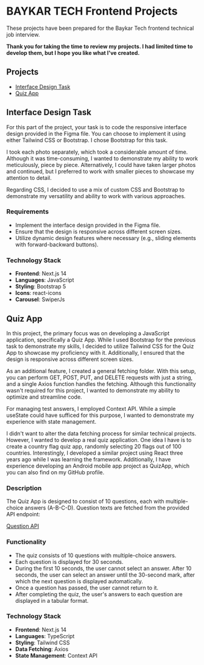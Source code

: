 
# BAYKAR TECH Frontend Projects

These projects have been prepared for the Baykar Tech frontend technical job interview.

**Thank you for taking the time to review my projects. I had limited time to develop them, but I hope you like what I've created.**

## Projects

- [Interface Design Task](#interface-design-task)
- [Quiz App](#quiz-app)

## Interface Design Task

For this part of the project, your task is to code the responsive interface design provided in the Figma file. You can choose to implement it using either Tailwind CSS or Bootstrap. I chose Bootstrap for this task.

I took each photo separately, which took a considerable amount of time. Although it was time-consuming, I wanted to demonstrate my ability to work meticulously, piece by piece. Alternatively, I could have taken larger photos and continued, but I preferred to work with smaller pieces to showcase my attention to detail.

Regarding CSS, I decided to use a mix of custom CSS and Bootstrap to demonstrate my versatility and ability to work with various approaches.

### Requirements

- Implement the interface design provided in the Figma file.
- Ensure that the design is responsive across different screen sizes.
- Utilize dynamic design features where necessary (e.g., sliding elements with forward-backward buttons).


### Technology Stack
- **Frontend**: Next.js 14
- **Languages**: JavaScript
- **Styling**: Bootstrap 5
- **Icons**: react-icons
- **Carousel**: SwiperJs



## Quiz App

  In this project, the primary focus was on developing a JavaScript application, specifically a Quiz App. While I used Bootstrap for the previous task to demonstrate my skills, I decided to utilize Tailwind CSS for the Quiz App to showcase my proficiency with it. Additionally, I ensured that the design is responsive across different screen sizes.

As an additional feature, I created a general fetching folder. With this setup, you can perform GET, POST, PUT, and DELETE requests with just a string, and a single Axios function handles the fetching. Although this functionality wasn't required for this project, I wanted to demonstrate my ability to optimize and streamline code.

For managing test answers, I employed Context API. While a simple useState could have sufficed for this purpose, I wanted to demonstrate my experience with state management.

I didn't want to alter the data fetching process for similar technical projects. However, I wanted to develop a real quiz application. One idea I have is to create a country flag quiz app, randomly selecting 20 flags out of 100 countries. Interestingly, I developed a similar project using React three years ago while I was learning the framework. Additionally, I have experience developing an Android mobile app project as QuizApp, which you can also find on my GitHub profile.

### Description

The Quiz App is designed to consist of 10 questions, each with multiple-choice answers (A-B-C-D). Question texts are fetched from the provided API endpoint:

[Question API](https://jsonplaceholder.typicode.com/posts)


### Functionality

- The quiz consists of 10 questions with multiple-choice answers.
- Each question is displayed for 30 seconds.
- During the first 10 seconds, the user cannot select an answer. After 10 seconds, the user can select an answer until the 30-second mark, after which the next question is displayed automatically.
- Once a question has passed, the user cannot return to it.
- After completing the quiz, the user's answers to each question are displayed in a tabular format.

### Technology Stack
- **Frontend**: Next.js 14
- **Languages**: TypeScript
- **Styling**: Tailwind CSS
- **Data Fetching**: Axios
- **State Management**: Context API
